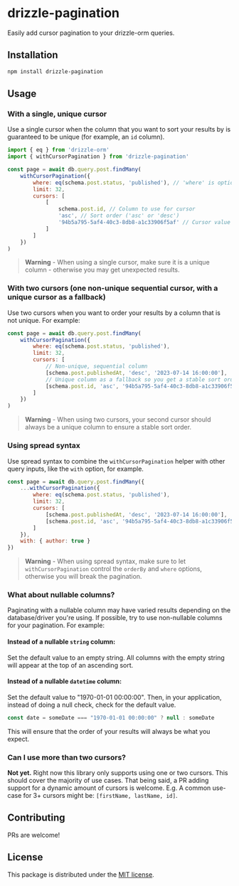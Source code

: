 # drizzle-pagination
Easily add cursor pagination to your drizzle-orm queries.

## Installation
```bash
npm install drizzle-pagination
```

## Usage

### With a single, unique cursor
Use a single cursor when the column that you want to sort your results by is guaranteed to be unique (for example, an `id` column).
```js
import { eq } from 'drizzle-orm'
import { withCursorPagination } from 'drizzle-pagination'

const page = await db.query.post.findMany(
    withCursorPagination({
        where: eq(schema.post.status, 'published'), // 'where' is optional
        limit: 32,
        cursors: [
            [
                schema.post.id, // Column to use for cursor 
                'asc', // Sort order ('asc' or 'desc')
                '94b5a795-5af4-40c3-8db8-a1c33906f5af' // Cursor value
            ]
        ]
    })
)
```
> **Warning** - 
> When using a single cursor, make sure it is a unique column - otherwise you may get unexpected results.

### With two cursors (one non-unique sequential cursor, with a unique cursor as a fallback)
Use two cursors when you want to order your results by a column that is not unique. For example:
```js
const page = await db.query.post.findMany(
    withCursorPagination({
        where: eq(schema.post.status, 'published'),
        limit: 32,
        cursors: [
            // Non-unique, sequential column
            [schema.post.publishedAt, 'desc', '2023-07-14 16:00:00'],
            // Unique column as a fallback so you get a stable sort order
            [schema.post.id, 'asc', '94b5a795-5af4-40c3-8db8-a1c33906f5af']
        ]
    })
)
```
> **Warning** - 
> When using two cursors, your second cursor should always be a unique column to ensure a stable sort order.

### Using spread syntax
Use spread syntax to combine the `withCursorPagination` helper with other query inputs, like the `with` option, for example. 
```js
const page = await db.query.post.findMany({
    ...withCursorPagination({
        where: eq(schema.post.status, 'published'),
        limit: 32,
        cursors: [
            [schema.post.publishedAt, 'desc', '2023-07-14 16:00:00'],
            [schema.post.id, 'asc', '94b5a795-5af4-40c3-8db8-a1c33906f5af']
        ]
    }),
    with: { author: true }
})
```
> **Warning** - 
> When using spread syntax, make sure to let `withCursorPagination` control the `orderBy` and `where` options, otherwise you will break the pagination.

### What about nullable columns?
Paginating with a nullable column may have varied results depending on the database/driver you're using. If possible, try to use non-nullable columns for your pagination. For example:

#### Instead of a nullable `string` column:
Set the default value to an empty string. All columns with the empty string will appear at the top of an ascending sort. 

#### Instead of a nullable `datetime` column:

Set the default value to "1970-01-01 00:00:00". Then, in your application, instead of doing a null check, check for the default value.

```js
const date = someDate === "1970-01-01 00:00:00" ? null : someDate
```

This will ensure that the order of your results will always be what you expect.

### Can I use more than two cursors?
**Not yet.** Right now this library only supports using one or two cursors. This should cover the majority of use cases. That being said, a PR adding support for a dynamic amount of cursors is welcome. E.g. A common use-case for 3+ cursors might be: `[firstName, lastName, id]`.

## Contributing
PRs are welcome!

## License
This package is distributed under the [MIT license](https://opensource.org/license/mit/).